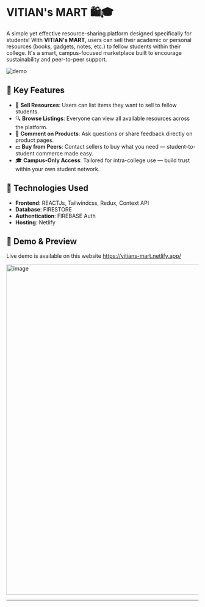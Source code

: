 # VITIAN's MART 🛍️🎓

A simple yet effective resource-sharing platform designed specifically for students! With **VITIAN's MART**, users can sell their academic or personal resources (books, gadgets, notes, etc.) to fellow students within their college. It's a smart, campus-focused marketplace built to encourage sustainability and peer-to-peer support.


![demo](https://miro.medium.com/v2/resize:fit:1100/format:webp/1*0N8CVKix7OGfBDsgh9DzrQ.gif)


## 🔑 Key Features

- 🛒 **Sell Resources**: Users can list items they want to sell to fellow students.
- 🔍 **Browse Listings**: Everyone can view all available resources across the platform.
- 💬 **Comment on Products**: Ask questions or share feedback directly on product pages.
- 💵 **Buy from Peers**: Contact sellers to buy what you need — student-to-student commerce made easy.
- 🎓 **Campus-Only Access**: Tailored for intra-college use — build trust within your own student network.

## 🚀 Technologies Used

- **Frontend**: REACTJs, Tailwindcss, Redux, Context API
- **Database**: FIRESTORE
- **Authentication**: FIREBASE Auth
- **Hosting**: Netlify



## 🧩 Demo & Preview
Live demo is available on this website
https://vitians-mart.netlify.app/

<img width="1891" height="867" alt="image" src="https://github.com/user-attachments/assets/451fba39-e70c-4e1c-8ee9-dc5e7c4f26ba" />



---
